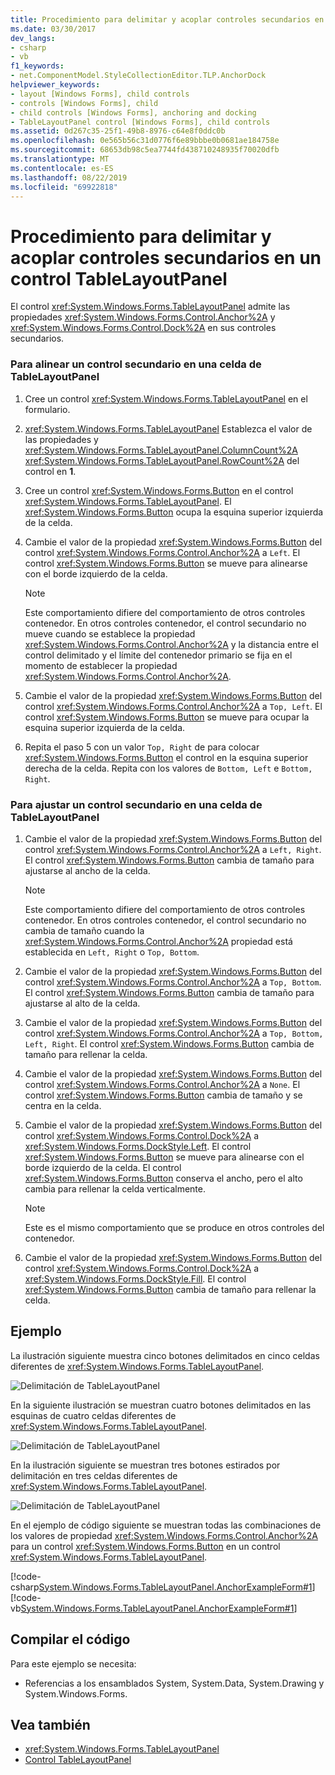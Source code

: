 ```yaml
---
title: Procedimiento para delimitar y acoplar controles secundarios en un control TableLayoutPanel
ms.date: 03/30/2017
dev_langs:
- csharp
- vb
f1_keywords:
- net.ComponentModel.StyleCollectionEditor.TLP.AnchorDock
helpviewer_keywords:
- layout [Windows Forms], child controls
- controls [Windows Forms], child
- child controls [Windows Forms], anchoring and docking
- TableLayoutPanel control [Windows Forms], child controls
ms.assetid: 0d267c35-25f1-49b8-8976-c64e8f0ddc0b
ms.openlocfilehash: 0e565b56c31d0776f6e89bbbe0b0681ae184758e
ms.sourcegitcommit: 68653db98c5ea7744fd438710248935f70020dfb
ms.translationtype: MT
ms.contentlocale: es-ES
ms.lasthandoff: 08/22/2019
ms.locfileid: "69922818"
---
```

# <a name="how-to-anchor-and-dock-child-controls-in-a-tablelayoutpanel-control"></a>Procedimiento para delimitar y acoplar controles secundarios en un control TableLayoutPanel
El control <xref:System.Windows.Forms.TableLayoutPanel> admite las propiedades <xref:System.Windows.Forms.Control.Anchor%2A> y <xref:System.Windows.Forms.Control.Dock%2A> en sus controles secundarios.  
  
### <a name="to-align-a-child-control-in-a-tablelayoutpanel-cell"></a>Para alinear un control secundario en una celda de TableLayoutPanel  
  
1. Cree un control <xref:System.Windows.Forms.TableLayoutPanel> en el formulario.  
  
2. <xref:System.Windows.Forms.TableLayoutPanel> Establezca el valor de las propiedades y <xref:System.Windows.Forms.TableLayoutPanel.ColumnCount%2A> <xref:System.Windows.Forms.TableLayoutPanel.RowCount%2A> del control en **1**.  
  
3. Cree un control <xref:System.Windows.Forms.Button> en el control <xref:System.Windows.Forms.TableLayoutPanel>. El <xref:System.Windows.Forms.Button> ocupa la esquina superior izquierda de la celda.  
  
4. Cambie el valor de la propiedad <xref:System.Windows.Forms.Button> del control <xref:System.Windows.Forms.Control.Anchor%2A> a `Left`. El control <xref:System.Windows.Forms.Button> se mueve para alinearse con el borde izquierdo de la celda.  
  
    > [!NOTE]
    > Este comportamiento difiere del comportamiento de otros controles contenedor. En otros controles contenedor, el control secundario no mueve cuando se establece la propiedad <xref:System.Windows.Forms.Control.Anchor%2A> y la distancia entre el control delimitado y el límite del contenedor primario se fija en el momento de establecer la propiedad <xref:System.Windows.Forms.Control.Anchor%2A>.  
  
5. Cambie el valor de la propiedad <xref:System.Windows.Forms.Button> del control <xref:System.Windows.Forms.Control.Anchor%2A> a `Top, Left`. El control <xref:System.Windows.Forms.Button> se mueve para ocupar la esquina superior izquierda de la celda.  
  
6. Repita el paso 5 con un valor `Top, Right` de para colocar <xref:System.Windows.Forms.Button> el control en la esquina superior derecha de la celda. Repita con los valores de `Bottom, Left` e `Bottom, Right`.  
  
### <a name="to-stretch-a-child-control-in-a-tablelayoutpanel-cell"></a>Para ajustar un control secundario en una celda de TableLayoutPanel  
  
1. Cambie el valor de la propiedad <xref:System.Windows.Forms.Button> del control <xref:System.Windows.Forms.Control.Anchor%2A> a `Left, Right`. El control <xref:System.Windows.Forms.Button> cambia de tamaño para ajustarse al ancho de la celda.  
  
    > [!NOTE]
    > Este comportamiento difiere del comportamiento de otros controles contenedor. En otros controles contenedor, el control secundario no cambia de tamaño cuando la <xref:System.Windows.Forms.Control.Anchor%2A> propiedad está establecida en `Left, Right` o `Top, Bottom`.  
  
2. Cambie el valor de la propiedad <xref:System.Windows.Forms.Button> del control <xref:System.Windows.Forms.Control.Anchor%2A> a `Top, Bottom`. El control <xref:System.Windows.Forms.Button> cambia de tamaño para ajustarse al alto de la celda.  
  
3. Cambie el valor de la propiedad <xref:System.Windows.Forms.Button> del control <xref:System.Windows.Forms.Control.Anchor%2A> a `Top, Bottom, Left, Right`. El control <xref:System.Windows.Forms.Button> cambia de tamaño para rellenar la celda.  
  
4. Cambie el valor de la propiedad <xref:System.Windows.Forms.Button> del control <xref:System.Windows.Forms.Control.Anchor%2A> a `None`. El control <xref:System.Windows.Forms.Button> cambia de tamaño y se centra en la celda.  
  
5. Cambie el valor de la propiedad <xref:System.Windows.Forms.Button> del control <xref:System.Windows.Forms.Control.Dock%2A> a <xref:System.Windows.Forms.DockStyle.Left>. El control <xref:System.Windows.Forms.Button> se mueve para alinearse con el borde izquierdo de la celda. El control <xref:System.Windows.Forms.Button> conserva el ancho, pero el alto cambia para rellenar la celda verticalmente.  
  
    > [!NOTE]
    > Este es el mismo comportamiento que se produce en otros controles del contenedor.  
  
6. Cambie el valor de la propiedad <xref:System.Windows.Forms.Button> del control <xref:System.Windows.Forms.Control.Dock%2A> a <xref:System.Windows.Forms.DockStyle.Fill>. El control <xref:System.Windows.Forms.Button> cambia de tamaño para rellenar la celda.  
  
## <a name="example"></a>Ejemplo  
 La ilustración siguiente muestra cinco botones delimitados en cinco celdas diferentes de <xref:System.Windows.Forms.TableLayoutPanel>.  
  
 ![Delimitación de TableLayoutPanel](./media/vs-tlpanchor.gif "VS_TLPanchor")  
  
 En la siguiente ilustración se muestran cuatro botones delimitados en las esquinas de cuatro celdas diferentes de <xref:System.Windows.Forms.TableLayoutPanel>.  
  
 ![Delimitación de TableLayoutPanel](./media/vs-tlpanchor2.gif "VS_TLPanchor2")  
  
 En la ilustración siguiente se muestran tres botones estirados por delimitación en tres celdas diferentes de <xref:System.Windows.Forms.TableLayoutPanel>.  
  
 ![Delimitación de TableLayoutPanel](./media/vs-tlpanchor3.gif "VS_TLPAnchor3")  
  
 En el ejemplo de código siguiente se muestran todas las combinaciones de los valores de propiedad <xref:System.Windows.Forms.Control.Anchor%2A> para un control <xref:System.Windows.Forms.Button> en un control <xref:System.Windows.Forms.TableLayoutPanel>.  
  
 [!code-csharp[System.Windows.Forms.TableLayoutPanel.AnchorExampleForm#1](~/samples/snippets/csharp/VS_Snippets_Winforms/System.Windows.Forms.TableLayoutPanel.AnchorExampleForm/CS/TlpAnchorExampleForm.cs#1)]
 [!code-vb[System.Windows.Forms.TableLayoutPanel.AnchorExampleForm#1](~/samples/snippets/visualbasic/VS_Snippets_Winforms/System.Windows.Forms.TableLayoutPanel.AnchorExampleForm/VB/TlpAnchorExampleForm.vb#1)]  
  
## <a name="compiling-the-code"></a>Compilar el código  
 Para este ejemplo se necesita:  
  
- Referencias a los ensamblados System, System.Data, System.Drawing y System.Windows.Forms.  
  
## <a name="see-also"></a>Vea también

- <xref:System.Windows.Forms.TableLayoutPanel>
- [Control TableLayoutPanel](tablelayoutpanel-control-windows-forms.md)
